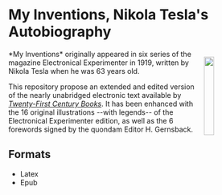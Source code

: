 # My Inventions, Nikola Tesla's Autobiography
<img src="https://raw.github.com/EtaoinShrdluc/Tesla-MyInvention/master/Epub_800x600/cover.jpeg?raw=true" width=20% style="float:right;padding:1em;" />
*My Inventions* originally appeared in six series of the magazine Electronical Experimenter in 1919, written by Nikola Tesla when he was 63 years old. 

This repository propose an extended and edited version of the nearly unabridged electronic text available by *[Twenty-First Century Books](http://www.tfcbooks.com/special/my_inventions_index.htm)*. It has been enhanced with the 16 original illustrations --with legends-- of the Electronical Experimenter edition, as well as the 6 forewords signed by the quondam Editor H. Gernsback.

## Formats


* Latex
* Epub

